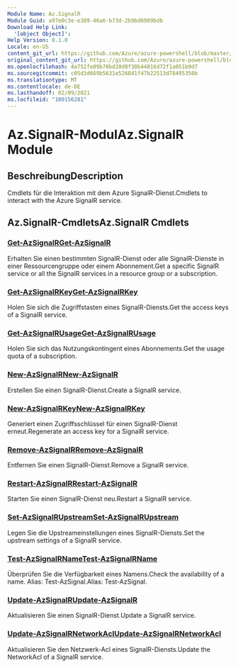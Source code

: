 ```yaml
---
Module Name: Az.SignalR
Module Guid: a97e0c3e-e389-46a6-b73d-2b9bd6909bdb
Download Help Link:
  '[object Object]': 
Help Version: 0.1.0
Locale: en-US
content_git_url: https://github.com/Azure/azure-powershell/blob/master/src/SignalR/SignalR/help/Az.SignalR.md
original_content_git_url: https://github.com/Azure/azure-powershell/blob/master/src/SignalR/SignalR/help/Az.SignalR.md
ms.openlocfilehash: 4a752fe09b76bd20d8f30b44816d72f1a051b9d7
ms.sourcegitcommit: c05d3d669b5631e526841f47b22513d78495350b
ms.translationtype: MT
ms.contentlocale: de-DE
ms.lasthandoff: 02/09/2021
ms.locfileid: "100156281"
---
```

# <span data-ttu-id="58134-101">Az.SignalR-Modul</span><span class="sxs-lookup"><span data-stu-id="58134-101">Az.SignalR Module</span></span>
## <span data-ttu-id="58134-102">Beschreibung</span><span class="sxs-lookup"><span data-stu-id="58134-102">Description</span></span>
<span data-ttu-id="58134-103">Cmdlets für die Interaktion mit dem Azure SignalR-Dienst.</span><span class="sxs-lookup"><span data-stu-id="58134-103">Cmdlets to interact with the Azure SignalR service.</span></span>

## <span data-ttu-id="58134-104">Az.SignalR-Cmdlets</span><span class="sxs-lookup"><span data-stu-id="58134-104">Az.SignalR Cmdlets</span></span>
### [<span data-ttu-id="58134-105">Get-AzSignalR</span><span class="sxs-lookup"><span data-stu-id="58134-105">Get-AzSignalR</span></span>](Get-AzSignalR.md)
<span data-ttu-id="58134-106">Erhalten Sie einen bestimmten SignalR-Dienst oder alle SignalR-Dienste in einer Ressourcengruppe oder einem Abonnement.</span><span class="sxs-lookup"><span data-stu-id="58134-106">Get a specific SignalR service or all the SignalR services in a resource group or a subscription.</span></span>

### [<span data-ttu-id="58134-107">Get-AzSignalRKey</span><span class="sxs-lookup"><span data-stu-id="58134-107">Get-AzSignalRKey</span></span>](Get-AzSignalRKey.md)
<span data-ttu-id="58134-108">Holen Sie sich die Zugriffstasten eines SignalR-Diensts.</span><span class="sxs-lookup"><span data-stu-id="58134-108">Get the access keys of a SignalR service.</span></span>

### [<span data-ttu-id="58134-109">Get-AzSignalRUsage</span><span class="sxs-lookup"><span data-stu-id="58134-109">Get-AzSignalRUsage</span></span>](Get-AzSignalRUsage.md)
<span data-ttu-id="58134-110">Holen Sie sich das Nutzungskontingent eines Abonnements.</span><span class="sxs-lookup"><span data-stu-id="58134-110">Get the usage quota of a subscription.</span></span>

### [<span data-ttu-id="58134-111">New-AzSignalR</span><span class="sxs-lookup"><span data-stu-id="58134-111">New-AzSignalR</span></span>](New-AzSignalR.md)
<span data-ttu-id="58134-112">Erstellen Sie einen SignalR-Dienst.</span><span class="sxs-lookup"><span data-stu-id="58134-112">Create a SignalR service.</span></span>

### [<span data-ttu-id="58134-113">New-AzSignalRKey</span><span class="sxs-lookup"><span data-stu-id="58134-113">New-AzSignalRKey</span></span>](New-AzSignalRKey.md)
<span data-ttu-id="58134-114">Generiert einen Zugriffsschlüssel für einen SignalR-Dienst erneut.</span><span class="sxs-lookup"><span data-stu-id="58134-114">Regenerate an access key for a SignalR service.</span></span>

### [<span data-ttu-id="58134-115">Remove-AzSignalR</span><span class="sxs-lookup"><span data-stu-id="58134-115">Remove-AzSignalR</span></span>](Remove-AzSignalR.md)
<span data-ttu-id="58134-116">Entfernen Sie einen SignalR-Dienst.</span><span class="sxs-lookup"><span data-stu-id="58134-116">Remove a SignalR service.</span></span>

### [<span data-ttu-id="58134-117">Restart-AzSignalR</span><span class="sxs-lookup"><span data-stu-id="58134-117">Restart-AzSignalR</span></span>](Restart-AzSignalR.md)
<span data-ttu-id="58134-118">Starten Sie einen SignalR-Dienst neu.</span><span class="sxs-lookup"><span data-stu-id="58134-118">Restart a SignalR service.</span></span>

### [<span data-ttu-id="58134-119">Set-AzSignalRUpstream</span><span class="sxs-lookup"><span data-stu-id="58134-119">Set-AzSignalRUpstream</span></span>](Set-AzSignalRUpstream.md)
<span data-ttu-id="58134-120">Legen Sie die Upstreameinstellungen eines SignalR-Diensts.</span><span class="sxs-lookup"><span data-stu-id="58134-120">Set the upstream settings of a SignalR service.</span></span>

### [<span data-ttu-id="58134-121">Test-AzSignalRName</span><span class="sxs-lookup"><span data-stu-id="58134-121">Test-AzSignalRName</span></span>](Test-AzSignalRName.md)
<span data-ttu-id="58134-122">Überprüfen Sie die Verfügbarkeit eines Namens.</span><span class="sxs-lookup"><span data-stu-id="58134-122">Check the availability of a name.</span></span> <span data-ttu-id="58134-123">Alias: Test-AzSignal.</span><span class="sxs-lookup"><span data-stu-id="58134-123">Alias: Test-AzSignal.</span></span>

### [<span data-ttu-id="58134-124">Update-AzSignalR</span><span class="sxs-lookup"><span data-stu-id="58134-124">Update-AzSignalR</span></span>](Update-AzSignalR.md)
<span data-ttu-id="58134-125">Aktualisieren Sie einen SignalR-Dienst.</span><span class="sxs-lookup"><span data-stu-id="58134-125">Update a SignalR service.</span></span>

### [<span data-ttu-id="58134-126">Update-AzSignalRNetworkAcl</span><span class="sxs-lookup"><span data-stu-id="58134-126">Update-AzSignalRNetworkAcl</span></span>](Update-AzSignalRNetworkAcl.md)
<span data-ttu-id="58134-127">Aktualisieren Sie den Netzwerk-Acl eines SignalR-Diensts.</span><span class="sxs-lookup"><span data-stu-id="58134-127">Update the NetworkAcl of a SignalR service.</span></span>


